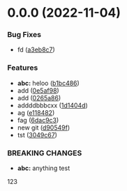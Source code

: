 # 0.0.0 (2022-11-04)


### Bug Fixes

* fd ([a3eb8c7](https://github.com/bobo88/husky-basic/commit/a3eb8c744b56933df79993eda7b2d3acde782aa0))


### Features

* **abc:** heloo ([b1bc486](https://github.com/bobo88/husky-basic/commit/b1bc4865e15fae7c486c688b4b626a85b059417f))
* add ([0e5af98](https://github.com/bobo88/husky-basic/commit/0e5af9860fc46c761e9685d9ab40c2ab1f8ca1d2))
* add ([0265a86](https://github.com/bobo88/husky-basic/commit/0265a861ed1d5c4722f0f5c5cfa9eb3fcaf33d35))
* addddbbbcxx ([1d1404d](https://github.com/bobo88/husky-basic/commit/1d1404d94977f8742ab7f6f26edc3a5f7703f30f))
* ag ([e118482](https://github.com/bobo88/husky-basic/commit/e11848295456a674dc9e8c0d71e3c3baf06c7cc0))
* fag ([6dac9c3](https://github.com/bobo88/husky-basic/commit/6dac9c30c2d3672de8c28abc7c96d37e92e74a91))
* new git ([d90549f](https://github.com/bobo88/husky-basic/commit/d90549f022a14faf41b1c9fca7d4bf5adc04e6c9))
* tst ([3049c67](https://github.com/bobo88/husky-basic/commit/3049c674e229773c4b0ed87e8ff74bbae4a48150))


### BREAKING CHANGES

* **abc:** anything test

123



